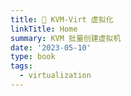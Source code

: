 ```yaml
---
title: 🤖 KVM-Virt 虚拟化
linkTitle: Home
summary: KVM 批量创建虚拟机
date: '2023-05-10'
type: book
tags:
  - virtualization
---
```

